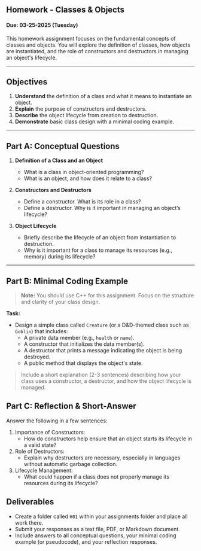## Homework - Classes & Objects

#### Due: 03-25-2025 (Tuesday)

This homework assignment focuses on the fundamental concepts of classes and objects. You will explore the definition of classes, how objects are instantiated, and the role of constructors and destructors in managing an object's lifecycle.

---

## Objectives

1. **Understand** the definition of a class and what it means to instantiate an object.
2. **Explain** the purpose of constructors and destructors.
3. **Describe** the object lifecycle from creation to destruction.
4. **Demonstrate** basic class design with a minimal coding example.

---

## Part A: Conceptual Questions

1. **Definition of a Class and an Object**

   - What is a class in object-oriented programming?
   - What is an object, and how does it relate to a class?

2. **Constructors and Destructors**

   - Define a constructor. What is its role in a class?
   - Define a destructor. Why is it important in managing an object’s lifecycle?

3. **Object Lifecycle**
   - Briefly describe the lifecycle of an object from instantiation to destruction.
   - Why is it important for a class to manage its resources (e.g., memory) during its lifecycle?

---

## Part B: Minimal Coding Example

> **Note:** You should use C++ for this assignment. Focus on the structure and clarity of your class design.

**Task:**

- Design a simple class called `Creature` (or a D&D-themed class such as `Goblin`) that includes:
  - A private data member (e.g., `health` or `name`).
  - A constructor that initializes the data member(s).
  - A destructor that prints a message indicating the object is being destroyed.
  - A public method that displays the object's state.

> Include a short explanation (2-3 sentences) describing how your class uses a constructor, a destructor, and how the object lifecycle is managed.

## Part C: Reflection & Short-Answer

Answer the following in a few sentences:

1. Importance of Constructors:
   - How do constructors help ensure that an object starts its lifecycle in a valid state?
2. Role of Destructors:
   - Explain why destructors are necessary, especially in languages without automatic garbage collection.
3. Lifecycle Management:
   - What could happen if a class does not properly manage its resources during its lifecycle?

## Deliverables

- Create a folder called `H01` within your assignments folder and place all work there.
- Submit your responses as a text file, PDF, or Markdown document.
- Include answers to all conceptual questions, your minimal coding example (or pseudocode), and your reflection responses.
